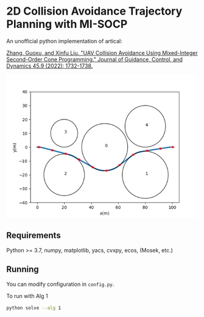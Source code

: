 # 2D Collision Avoidance Trajectory Planning with MI-SOCP
An unofficial python implementation of artical:

[Zhang, Guoxu, and Xinfu Liu. "UAV Collision Avoidance Using Mixed-Integer Second-Order Cone Programming." Journal of Guidance, Control, and Dynamics 45.9 (2022): 1732-1738.](https://www.researchgate.net/publication/360330736_UAV_Collision_Avoidance_Using_Mixed-Integer_Second-Order_Cone_Programming)

![fig](./figs/test_fig.png)

## Requirements
Python >= 3.7, numpy, matplotlib, yacs, cvxpy, ecos, (Mosek, etc.)

## Running
You can modify configuration in `config.py`.

To run with Alg 1
```bash
python solve --alg 1
```

